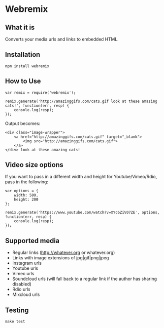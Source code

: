 # Webremix

## What it is

Converts your media urls and links to embedded HTML.

## Installation

    npm install webremix

## How to Use

    var remix = require('webremix');

    remix.generate('http://amazinggifs.com/cats.gif look at these amazing cats!', function(err, resp) {
        console.log(resp);
    });

Output becomes:

    <div class="image-wrapper">
        <a href="http://amazinggifs.com/cats.gif" target="_blank">
            <img src="http://amazinggifs.com/cats.gif">
        </a>
    </div> look at these amazing cats!

## Video size options

If you want to pass in a different width and height for Youtube/Vimeo/Rdio, pass in the following:

    var options = {
        width: 500,
        height: 200
    };

    remix.generate('https://www.youtube.com/watch?v=XYc6ZiV07ZE', options, function(err, resp) {
        console.log(resp);
    });

## Supported media

* Regular links (http://whatever.org or whatever.org)
* Links with image extensions of jpg|gif|png|jpeg
* Instagram urls
* Youtube urls
* Vimeo urls
* Soundcloud urls (will fall back to a regular link if the author has sharing disabled)
* Rdio urls
* Mixcloud urls

## Testing

    make test
